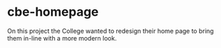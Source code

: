 # cbe-homepage
On this project the College wanted to redesign their home page to bring them in-line with a more modern look. 
